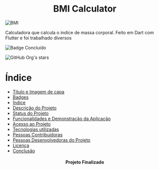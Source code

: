 <h1 align="center"> BMI Calculator </h1>

![BMI](https://github.com/VivianeSouza923/IMC_Calculator/assets/70662490/c2a38a23-9a06-45c1-a570-4c9bc84410a1)


Calculadora que calcula o indíce de massa corporal. Feito em Dart com Flutter e foi trabalhado diversos 

![Badge Concluído](http://img.shields.io/static/v1?label=STATUS&message=CONCLUÍDO&color=GREEN&style=for-the-badge)


![GitHub Org's stars](https://img.shields.io/github/stars/VivianeSouza923?style=social)


# Índice 

* [Título e Imagem de capa](#Título-e-Imagem-de-capa)
* [Badges](#badges)
* [Índice](#índice)
* [Descrição do Projeto](#descrição-do-projeto)
* [Status do Projeto](#status-do-Projeto)
* [Funcionalidades e Demonstração da Aplicação](#funcionalidades-e-demonstração-da-aplicação)
* [Acesso ao Projeto](#acesso-ao-projeto)
* [Tecnologias utilizadas](#tecnologias-utilizadas)
* [Pessoas Contribuidoras](#pessoas-contribuidoras)
* [Pessoas Desenvolvedoras do Projeto](#pessoas-desenvolvedoras)
* [Licença](#licença)
* [Conclusão](#conclusão)


<h4 align="center"> 
      Projeto Finalizado  
</h4>
